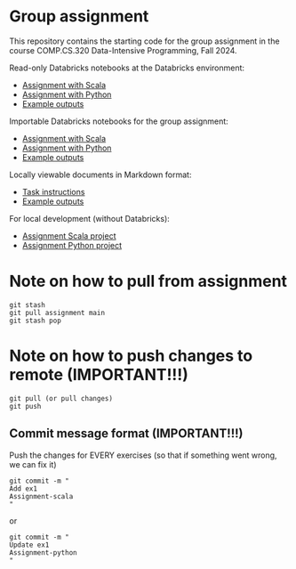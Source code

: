 # Group assignment

This repository contains the starting code for the group assignment in the course COMP.CS.320 Data-Intensive Programming, Fall 2024.

Read-only Databricks notebooks at the Databricks environment:

- [Assignment with Scala](https://adb-7895492183558578.18.azuredatabricks.net/editor/notebooks/2713031912175975?o=7895492183558578)
- [Assignment with Python](https://adb-7895492183558578.18.azuredatabricks.net/editor/notebooks/2713031912176011?o=7895492183558578)
- [Example outputs](https://adb-7895492183558578.18.azuredatabricks.net/editor/notebooks/2713031912176047?o=7895492183558578)

Importable Databricks notebooks for the group assignment:

- [Assignment with Scala](./Assignment-scala.scala)
- [Assignment with Python](./Assignment-python.py)
- [Example outputs](./Assignment-example-outputs.scala)

Locally viewable documents in Markdown format:

- [Task instructions](./Assignment-tasks.md)
- [Example outputs](./Assignment-example-outputs.md)

For local development (without Databricks):

- [Assignment Scala project](./scala)
- [Assignment Python project](./python)


# Note on how to pull from assignment
```
git stash
git pull assignment main
git stash pop
```

# Note on how to push changes to remote (IMPORTANT!!!)
```
git pull (or pull changes)
git push
```

## Commit message format (IMPORTANT!!!)
Push the changes for EVERY exercises (so that if something went wrong, we can fix it)
```
git commit -m "
Add ex1
Assignment-scala
"
```
or
```
git commit -m "
Update ex1
Assignment-python
"
```